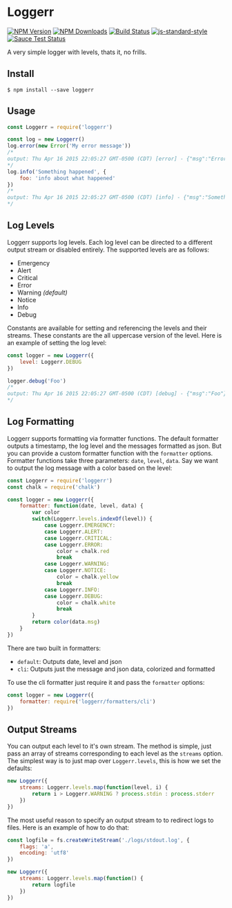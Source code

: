 # Loggerr

[![NPM Version][npm-image]][npm-url]
[![NPM Downloads][downloads-image]][downloads-url]
[![Build Status](https://travis-ci.org/wesleytodd/loggerr.svg?branch=master)](https://travis-ci.org/wesleytodd/loggerr)
[![js-standard-style](https://img.shields.io/badge/code%20style-standard-brightgreen.svg)](https://github.com/standardjs/standard)
[![Sauce Test Status](https://saucelabs.com/buildstatus/loggerr)](https://saucelabs.com/u/loggerr)

A very simple logger with levels, thats it, no frills.

## Install

```
$ npm install --save loggerr
```

## Usage

```javascript
const Loggerr = require('loggerr')

const log = new Loggerr()
log.error(new Error('My error message'))
/*
output: Thu Apr 16 2015 22:05:27 GMT-0500 (CDT) [error] - {"msg":"Error: My error message\n<STACK TRACE>"}
*/
log.info('Something happened', {
	foo: 'info about what happened'
})
/*
output: Thu Apr 16 2015 22:05:27 GMT-0500 (CDT) [info] - {"msg":"Something happened","foo":"info about what happened"}
*/
```

## Log Levels

Loggerr supports log levels.  Each log level can be directed to a different output stream or disabled entirely.  The supported levels are as follows:

- Emergency
- Alert
- Critical
- Error
- Warning *(default)*
- Notice
- Info
- Debug

Constants are available for setting and referencing the levels and their streams.  These constants are the all uppercase version of the level.  Here is an example of setting the log level:

```javascript
const logger = new Loggerr({
	level: Loggerr.DEBUG
})

logger.debug('Foo')
/*
output: Thu Apr 16 2015 22:05:27 GMT-0500 (CDT) [debug] - {"msg":"Foo"}
*/
```

## Log Formatting

Loggerr supports formatting via formatter functions.  The default formatter outputs a timestamp, the log level and the messages formatted as json.  But you can provide a custom formatter function with the `formatter` options.  Formatter functions take three parameters: `date`, `level`, `data`.  Say we want to output the log message with a color based on the level:

```javascript
const Loggerr = require('loggerr')
const chalk = require('chalk')

const logger = new Loggerr({
	formatter: function(date, level, data) {
		var color
		switch(Loggerr.levels.indexOf(level)) {
			case Loggerr.EMERGENCY:
			case Loggerr.ALERT:
			case Loggerr.CRITICAL:
			case Loggerr.ERROR:
				color = chalk.red
				break
			case Loggerr.WARNING:
			case Loggerr.NOTICE:
				color = chalk.yellow
				break
			case Loggerr.INFO:
			case Loggerr.DEBUG:
				color = chalk.white
				break
		}
		return color(data.msg)
	}
})
```

There are two built in formatters:

- `default`: Outputs date, level and json
- `cli`: Outputs just the message and json data, colorized and formatted

To use the cli formatter just require it and pass the `formatter` options:

```javascript
const logger = new Loggerr({
	formatter: require('loggerr/formatters/cli')
})
```

## Output Streams

You can output each level to it's own stream.  The method is simple, just pass an array of streams corresponding to each level as the `streams` option.  The simplest way is to just map over `Loggerr.levels`, this is how we set the defaults:

```javascript
new Loggerr({
	streams: Loggerr.levels.map(function(level, i) {
		return i > Loggerr.WARNING ? process.stdin : process.stderr
	})
})
```

The most useful reason to specify an output stream to to redirect logs to files.  Here is an example of how to do that:

```javascript
const logfile = fs.createWriteStream('./logs/stdout.log', {
	flags: 'a',
	encoding: 'utf8'
})

new Loggerr({
	streams: Loggerr.levels.map(function() {
		return logfile
	})
})
```

[npm-image]: https://img.shields.io/npm/v/loggerr.svg
[npm-url]: https://npmjs.org/package/loggerr
[downloads-image]: https://img.shields.io/npm/dm/loggerr.svg
[downloads-url]: https://npmjs.org/package/loggerr
